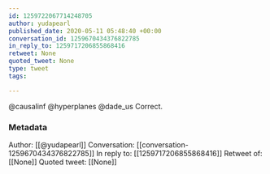 ```yaml
---
id: 1259722067714248705
author: yudapearl
published_date: 2020-05-11 05:48:40 +00:00
conversation_id: 1259670434376822785
in_reply_to: 1259717206855868416
retweet: None
quoted_tweet: None
type: tweet
tags:

---
```


@causalinf @hyperplanes @dade_us Correct.

### Metadata

Author: [[@yudapearl]]
Conversation: [[conversation-1259670434376822785]]
In reply to: [[1259717206855868416]]
Retweet of: [[None]]
Quoted tweet: [[None]]
